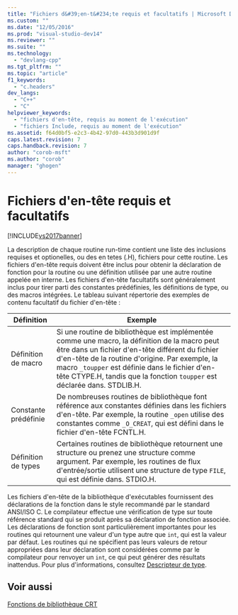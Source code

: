 ```yaml
---
title: "Fichiers d&#39;en-t&#234;te requis et facultatifs | Microsoft Docs"
ms.custom: ""
ms.date: "12/05/2016"
ms.prod: "visual-studio-dev14"
ms.reviewer: ""
ms.suite: ""
ms.technology: 
  - "devlang-cpp"
ms.tgt_pltfrm: ""
ms.topic: "article"
f1_keywords: 
  - "c.headers"
dev_langs: 
  - "C++"
  - "C"
helpviewer_keywords: 
  - "fichiers d'en-tête, requis au moment de l'exécution"
  - "fichiers Include, requis au moment de l'exécution"
ms.assetid: f64d0bf5-e2c3-4b42-97d0-443b3d901d9f
caps.latest.revision: 7
caps.handback.revision: 7
author: "corob-msft"
ms.author: "corob"
manager: "ghogen"
---
```

# Fichiers d&#39;en-t&#234;te requis et facultatifs
[!INCLUDE[vs2017banner](../assembler/inline/includes/vs2017banner.md)]

La description de chaque routine run\-time contient une liste des inclusions requises et optionelles, ou des en tetes \(.H\), fichiers pour cette routine.  Les fichiers d'en\-tête requis doivent être inclus pour obtenir la déclaration de fonction pour la routine ou une définition utilisée par une autre routine appelée en interne.  Les fichiers d'en\-tête facultatifs sont généralement inclus pour tirer parti des constantes prédéfinies, les définitions de type, ou des macros intégrées.  Le tableau suivant répertorie des exemples de contenu facultatif du fichier d'en\-tête :  
  
|Définition|Exemple|  
|----------------|-------------|  
|Définition de macro|Si une routine de bibliothèque est implémentée comme une macro, la définition de la macro peut être dans un fichier d'en\-tête différent du fichier d'en\-tête de la routine d'origine.  Par exemple, la macro `_toupper` est définie dans le fichier d'en\-tête CTYPE.H, tandis que la fonction `toupper` est déclarée dans. STDLIB.H.|  
|Constante prédéfinie|De nombreuses routines de bibliothèque font référence aux constantes définies dans les fichiers d'en\-tête.  Par exemple, la routine `_open` utilise des constantes comme `_O_CREAT`, qui est défini dans le fichier d'en\-tête FCNTL.H.|  
|Définition de types|Certaines routines de bibliothèque retournent une structure ou prenez une structure comme argument.  Par exemple, les routines de flux d'entrée\/sortie utilisent une structure de type `FILE`, qui est définie dans. STDIO.H.|  
  
 Les fichiers d'en\-tête de la bibliothèque d'exécutables fournissent des déclarations de la fonction dans le style recommandé par le standard ANSI\/ISO C.  Le compilateur effectue une vérification de type sur toute référence standard qui se produit après sa déclaration de fonction associée.  Les déclarations de fonction sont particulièrement importantes pour les routines qui retournent une valeur d'un type autre que `int`, qui est la valeur par défaut.  Les routines qui ne spécifient pas leurs valeurs de retour appropriées dans leur déclaration sont considérées comme par le compilateur pour renvoyer un `int`, ce qui peut générer des résultats inattendus.  Pour plus d'informations, consultez [Descripteur de type](../c-runtime-library/type-checking-crt.md).  
  
## Voir aussi  
 [Fonctions de bibliothèque CRT](../c-runtime-library/crt-library-features.md)